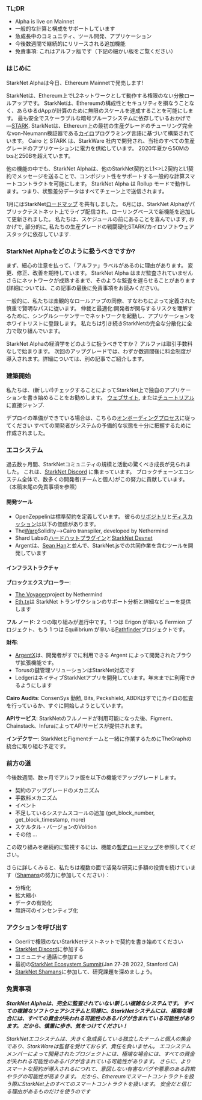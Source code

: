 ### TL;DR

* Alpha is live on Mainnet
* 一般的な計算と構成をサポートしています
* 急成長中のコミュニティ、ツール開発、アプリケーション
* 今後数週間で継続的にリリースされる追加機能
* 免責事項: これはアルファ版です（下記の細かい版をご覧ください）

### はじめに

StarkNet Alphaは今日、Ethereum Mainnetで発売します!

StarkNetは、Ethereum上でL2ネットワークとして動作する権限のない分散ロールアップです。 StarkNetは、Ethereumの構成性とセキュリティを損なうことなく、あらゆるdAppが計算のために無限のスケールを達成することを可能にします。 最も安全でスケーラブルな暗号プルーフシステムに依存しているおかげで —[STARK](https://starkware.co/stark/). StarkNetは、Ethereum上の最初の生産グレードのチューリング完全なvon-Neumann検証器である[カイロ](https://starkware.co/cairo/)プログラミング言語に基づいて構築されています。 Cairo と STARK は、StarkWare 社内で開発され、当社のすべての生産グレードのアプリケーションに電力を供給しています。 2020年夏から50Mのtxsと250Bを超えています。

他の機能の中でも、StarkNet Alphaは、他のStarkNet契約とL1<>L2契約とL1契約でメッセージを送ることで、コンポジット性をサポートする一般的な計算スマートコントラクトを可能にします。 StarkNet Alpha は Rollup モードで動作します。つまり、状態差分データはすべてチェーン上で送信されます。

1月にはStarkNet[ロードマップ](https://medium.com/starkware/on-the-road-to-starknet-a-permissionless-stark-powered-l2-zk-rollup-83be53640880) を共有しました。 6月には、StarkNet Alphaがパブリックテストネット上でライブ配信され、ローリングベースで新機能を追加して更新されました。 私たちは、スケジュールの前にあることを喜んでいます, おかげで, 部分的に, 私たちの生産グレードの戦闘硬化STARK/カイロソフトウェアスタックに依存しています.

### StarkNet Alphaをどのように扱うべきですか?

まず、細心の注意を払って、「アルファ」ラベルがあるのに理由があります。 変更、修正、改善を期待しています。 StarkNet Alpha はまだ監査されていません さらにネットワークが成熟するまで、そのような監査を遅らせることがあります(詳細については、この記事の最後に免責事項をお読みください)。

一般的に、私たちは楽観的なロールアップの同僚、すなわちによって定義された慎重で賢明なパスに従います。 仲裁と最適化:開発者が関与するリスクを理解するために、シングルシーケンサーでネットワークを起動し、アプリケーションをホワイトリストに登録します。 私たちは引き続きStarkNetの完全な分散化に全力で取り組んでいます。

StarkNet Alphaの経済学をどのように扱うべきですか？ アルファは取引手数料なしで始まります。 次回のアップグレードでは、わずか数週間後に料金制度が導入されます。詳細については、別の記事でご紹介します。

### 建築開始

私たちは、(新しい!)チェックすることによってStarkNet上で独自のアプリケーションを書き始めることをお勧めします。 [ウェブサイト](http://starknet.io/), または[チュートリアル](https://starknet.io/docs/) に直接ジャンプ.

デプロイの準備ができている場合は、こちらの[オンボーディングプロセス](https://forms.reform.app/starkware/SN-Alpha-Contract-Deployment/l894lu)に従ってください すべての開発者がシステムの予備的な状態を十分に把握するために作成されました。

### エコシステム

過去数ヶ月間、StarkNetコミュニティの規模と活動の驚くべき成長が見られました。 これは、[StarkNet Discord](https://discord.gg/uJ9HZTUk2Y) に集まっています。 ブロックチェーンエコシステム全体で、数多くの開発者(チームと個人)がこの努力に貢献しています。 （本稿末尾の免責事項を参照）

#### 開発ツール

* OpenZeppelinは標準契約を定義しています。 彼らの[リポジトリ](https://github.com/OpenZeppelin/cairo-contracts/tree/main/contracts)と[ディスカッション](https://github.com/OpenZeppelin/cairo-contracts/discussions)は以下の価値があります。
* The[Warp](https://github.com/NethermindEth/warp)Solidity–>Cairo transpiler, developed by Nethermind
* Shard Labsの[ハードハットプラグイン](https://github.com/Shard-Labs/starknet-hardhat-plugin)と[StarkNet Devnet](https://github.com/Shard-Labs/starknet-devnet)
* Argentは、[Sean Han](https://twitter.com/seanjameshan)と並んで、StarkNet.jsでの共同作業を含むツールを開発しています

#### インフラストラクチャ

**ブロックエクスプローラー**:

* [The Voyager](http://voyager.online/)project by Nethermind
* [Eth.tx](https://ethtx.info/)は StarkNet トランザクションのサポート分析と詳細なビューを提供します

**フル ノード**: 2 つの取り組みが進行中です。1 つは Erigon が率いる Fermion プロジェクト、もう 1 つは Equilibrium が率いる[Pathfinder](https://github.com/eqlabs/pathfinder)プロジェクトです。

**財布**:

* [ArgentX](https://github.com/argentlabs/argent-x)は、開発者がすでに利用できる Argent によって開発されたブラウザ拡張機能です。
* Torusの鍵管理ソリューションはStarkNet対応です
* LedgerはネイティブStarkNetアプリを開発しています。年末までに利用できるようにします

**Cairo Audits**: ConsenSys 勤勉, Bits, Peckshield, ABDKはすでにカイロの監査を行っているか、すぐに開始しようとしています。

**APIサービス**: StarkNetのフルノードが利用可能になった後、Figment、Chainstack、InfuraによってAPIサービスが提供されます。

**インデクサー**: StarkNetとFigmentチームと一緒に作業するためにTheGraphの統合に取り組む予定です。

### 前方の道

今後数週間、数ヶ月でアルファ版を以下の機能でアップグレードします。

* 契約のアップグレードのメカニズム
* 手数料メカニズム
* イベント
* 不足しているシステムスコールの追加 (get_block_number, get_block_timestamp, more)
* スケルタル・バージョンのVolition
* その他 …

この取り組みを継続的に監視するには、機能の[暫定ロードマップ](https://www.notion.so/starkware/StarkNet-Alpha-Features-Tentative-Roadmap-f2b8f5f25a2d4d1cb3265fb82a098c51)を参照してください。

さらに詳しくみると、私たちは複数の面で活発な研究に多額の投資を続けています（[Shamans](https://community.starknet.io/)の努力に参加してください）：

* 分権化
* 拡大縮小
* データの有効化
* 無許可のインセンティブ化

### アクションを呼び出す

* Goerliで権限のないStarkNetテストネットで契約を書き始めてください
* [StarkNet Discord](https://discord.gg/uJ9HZTUk2Y)に参加する
* コミュニティ通話に参加する
* 最初の[StarkNet Ecosystem Summit](https://www.eventbrite.com/e/starknet-ecosystem-summit-2022-tickets-206671880157)(Jan 27-28 2022, Stanford CA)
* [StarkNet Shamans](https://community.starknet.io/)に参加して、研究課題を深めましょう。

### 免責事項

***StarkNet Alphaは、完全に監査されていない新しい複雑なシステムです。 すべての複雑なソフトウェアシステムと同様に、StarkNetシステムには、極端な場合には、すべての資金が失われる可能性のあるバグが含まれている可能性があります。 だから、***慎重に歩き、気をつけてください！******

*StarkNetエコシステムは、大きく急成長している独立したチームと個人の集合であり、StarkWareは監督を受けておらず、責任を負いません。 エコシステムメンバーによって開発されたプロジェクトには、極端な場合には、すべての資金が失われる可能性のあるバグが含まれている可能性があります。 さらに、よりスマートな契約が導入されるにつれて、意図しない有害なバグや悪意のある詐欺やラグの可能性が高まります。 だから、Ethereumでスマートコントラクトを扱う際にStarkNet上のすべてのスマートコントラクトを扱います。 安全だと信じる理由があるものだけを使うのです*